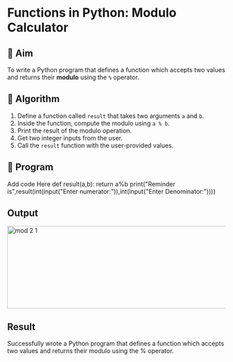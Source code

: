 # Functions in Python: Modulo Calculator

## 🎯 Aim
To write a Python program that defines a function which accepts two values and returns their **modulo** using the `%` operator.

## 🧠 Algorithm
1. Define a function called `result` that takes two arguments `a` and `b`.
2. Inside the function, compute the modulo using `a % b`.
3. Print the result of the modulo operation.
4. Get two integer inputs from the user.
5. Call the `result` function with the user-provided values.

## 🧾 Program

Add code Here
def result(a,b):
    return a%b
print("Reminder is",result(int(input("Enter numerator:")),int(input("Enter Denominator:"))))
## Output
<img width="1632" height="190" alt="mod 2 1" src="https://github.com/user-attachments/assets/b2d4c48e-812e-4c0d-ad49-112e74852e4d" />


## Result
Successfully wrote a Python program that defines a function which accepts two values and returns their modulo using the % operator.

